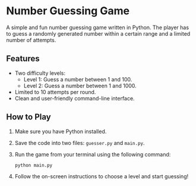 # Number Guessing Game

A simple and fun number guessing game written in Python. The player has to guess a randomly generated number within a certain range and a limited number of attempts.

## Features

- Two difficulty levels:
  - Level 1: Guess a number between 1 and 100.
  - Level 2: Guess a number between 1 and 1000.
- Limited to 10 attempts per round.
- Clean and user-friendly command-line interface.

## How to Play

1.  Make sure you have Python installed.
2.  Save the code into two files: `guesser.py` and `main.py`.
3.  Run the game from your terminal using the following command:

    ```bash
    python main.py
    ```
4.  Follow the on-screen instructions to choose a level and start guessing!
